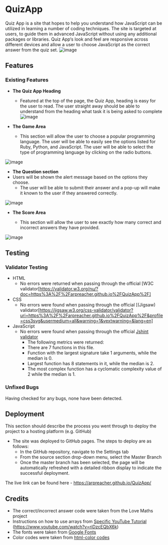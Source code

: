 # QuizApp

Quiz App is a site that hopes to help you understand how JavaScript can be utilized in learning a number of coding techniques. The site is targeted at users, to guide them in advanced JavaScript without using any additional packages or libraries. Quiz App‘s look and feel are responsive across different devices and allow a user to choose JavaScript as the correct answer from the quiz set. 
![image](https://user-images.githubusercontent.com/101147217/173126860-720cb35d-b433-4792-8931-ad5290205fec.png)
## Features 
### Existing Features

- __The Quiz App Heading__

  - Featured at the top of the page, the Quiz App, heading is easy for the user to read. The user straight away should be able to understand from the heading what task it is being asked to complete
![image](https://user-images.githubusercontent.com/101147217/173127026-e639ff7f-6bc5-42e7-9a05-e63d0b035fdc.png)
- __The Game Area__

  - This section will allow the user to choose a popular programming language. The user will be able to easily see the options listed for Ruby, Python, and JavaScript. The user will be able to select the type of programming language by clicking on the radio buttons. 

![image](https://user-images.githubusercontent.com/101147217/173127139-9f51ef2f-7656-4511-8953-74f06a5cc366.png)
- __The Question section__
- Users will be shown the alert message based on the options they choose.
  - The user will be able to submit their answer and a pop-up will make it known to the user if they answered correctly. 

![image](https://user-images.githubusercontent.com/101147217/173127234-8882d175-d06d-48b7-a939-36143ab8f2b5.png)
- __The Score Area__

  - This section will allow the user to see exactly how many correct and incorrect answers they have provided. 

![image](https://user-images.githubusercontent.com/101147217/173127337-cd328252-f7bb-40ba-bbb9-49249452b18d.png)

## Testing 

### Validator Testing 

- HTML
    - No errors were returned when passing through the official [W3C validator[https://validator.w3.org/nu/?doc=https%3A%2F%2Farpreacher.github.io%2FQuizApp%2F]
- CSS
    - No errors were found when passing through the official [(Jigsaw) validator[https://jigsaw.w3.org/css-validator/validator?uri=https%3A%2F%2Farpreacher.github.io%2FQuizApp%2F&profile=css3svg&usermedium=all&warning=1&vextwarning=&lang=en]
- JavaScript
    - No errors were found when passing through the official [Jshint validator](https://jshint.com/)
      - The following metrics were returned: 
      - There are 7 functions in this file.
      - Function with the largest signature take 1 arguments, while the median is 0.
      - Largest function has 8 statements in it, while the median is 2.
      - The most complex function has a cyclomatic complexity value of 2 while the median is 1.

### Unfixed Bugs

Having checked for any bugs, none have been detected.

## Deployment

This section should describe the process you went through to deploy the project to a hosting platform (e.g. GitHub) 

- The site was deployed to GitHub pages. The steps to deploy are as follows: 
  - In the GitHub repository, navigate to the Settings tab 
  - From the source section drop-down menu, select the Master Branch
  - Once the master branch has been selected, the page will be automatically refreshed with a detailed ribbon display to indicate the successful deployment. 

The live link can be found here - https://arpreacher.github.io/QuizApp/

## Credits 
- The correct/incorrect answer code were taken from the Love Maths project
- Instructions on how to use arrays from [Specific YouTube Tutorial](https://www.youtube.com/watch?v=ec8vSKJuZTk)
(https://www.youtube.com/watch?v=riDzcEQbX6k)
- The fonts were taken from [Google Fonts]( https://fonts.google.com/)
- Color codes were taken from [html-color codes]( https://html-color.codes/)

